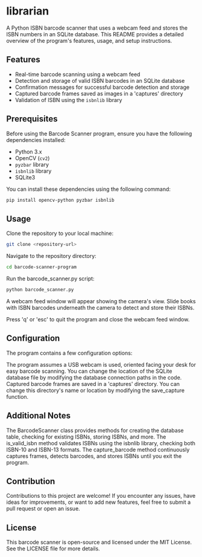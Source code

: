 # librarian

A Python ISBN barcode scanner that uses a webcam feed and stores the ISBN numbers in an SQLite database. This README provides a detailed overview of the program's features, usage, and setup instructions.

## Features

- Real-time barcode scanning using a webcam feed
- Detection and storage of valid ISBN barcodes in an SQLite database
- Confirmation messages for successful barcode detection and storage
- Captured barcode frames saved as images in a 'captures' directory
- Validation of ISBN using the `isbnlib` library

## Prerequisites

Before using the Barcode Scanner program, ensure you have the following dependencies installed:

- Python 3.x
- OpenCV (`cv2`)
- `pyzbar` library
- `isbnlib` library
- SQLite3

You can install these dependencies using the following command:

```bash
pip install opencv-python pyzbar isbnlib
```

## Usage

Clone the repository to your local machine:

```bash
git clone <repository-url>
```

Navigate to the repository directory:

```bash
cd barcode-scanner-program
````

Run the barcode_scanner.py script:

```bash
python barcode_scanner.py
```

A webcam feed window will appear showing the camera's view. Slide books with ISBN barcodes underneath the camera to detect and store their ISBNs.

Press 'q' or 'esc' to quit the program and close the webcam feed window.

## Configuration

The program contains a few configuration options:

The program assumes a USB webcam is used, oriented facing your desk for easy barcode scanning.
You can change the location of the SQLite database file by modifying the database connection paths in the code.
Captured barcode frames are saved in a 'captures' directory. You can change this directory's name or location by modifying the save_capture function.

## Additional Notes

The BarcodeScanner class provides methods for creating the database table, checking for existing ISBNs, storing ISBNs, and more.
The is_valid_isbn method validates ISBNs using the isbnlib library, checking both ISBN-10 and ISBN-13 formats.
The capture_barcode method continuously captures frames, detects barcodes, and stores ISBNs until you exit the program.

## Contribution

Contributions to this project are welcome! If you encounter any issues, have ideas for improvements, or want to add new features, feel free to submit a pull request or open an issue.

## License

This barcode scanner is open-source and licensed under the MIT License. See the LICENSE file for more details.
